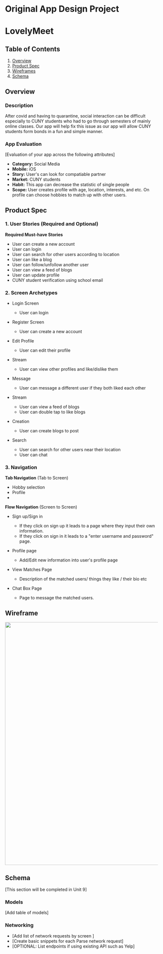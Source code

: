 Original App Design Project
===

# LovelyMeet

## Table of Contents
1. [Overview](#Overview)
1. [Product Spec](#Product-Spec)
1. [Wireframes](#Wireframes)
2. [Schema](#Schema)


## Overview
### Description
After covid and having to quarantine, social interaction can be difficult especially to CUNY students who had to go through semesters of mainly online classes. Our app will help fix this issue as our app will allow CUNY students form bonds in a fun and simple manner.


### App Evaluation
[Evaluation of your app across the following attributes]
- **Category:** Social Media
- **Mobile:** iOS
- **Story:** User's can look for compatiable partner
- **Market:** CUNY students
- **Habit:** This app can decrease the statistic of single people
- **Scope:** User creates profile with age, location, interests, and etc. On profile can choose hobbies to match up with other users.

## Product Spec

### 1. User Stories (Required and Optional)

**Required Must-have Stories**

* User can create a new account
* User can login
* User can search for other users according to location
* User can like a blog
* User can follow/unfollow another user
* User can view a feed of blogs
* User can update profile
* CUNY student verification using school email

### 2. Screen Archetypes

* Login Screen
   * User can login
* Register Screen
   * User can create a new account
* Edit Profile
  * User can edit their profile
* Stream
  * User can view other profiles and like/dislike them   
* Message
  * User can message a different user if they both liked each other

* Stream
   * User can view a feed of blogs
   * User can double tap to like blogs
* Creation
   * User can create blogs to post
* Search
   * User can search for other users near their location
   * User can chat 

### 3. Navigation

**Tab Navigation** (Tab to Screen)

* Hobby selection
* Profile
* 

**Flow Navigation** (Screen to Screen)

* Sign up/Sign in
   * If they click on sign up it leads to a page where they input their own information.
   * If they click on sign in it leads to a "enter username and password" page.
* Profile page
   * Add/Edit new information into user's profile page

* View Matches Page 
  * Description of the matched users/ things they like / their bio etc

* Chat Box Page 
   * Page to message the matched users. 


   

## Wireframe
<img src="https://i.imgur.com/9CrjH1K.jpg" width=800><br>

## Schema 
[This section will be completed in Unit 9]
### Models
[Add table of models]
### Networking
- [Add list of network requests by screen ]
- [Create basic snippets for each Parse network request]
- [OPTIONAL: List endpoints if using existing API such as Yelp]  
